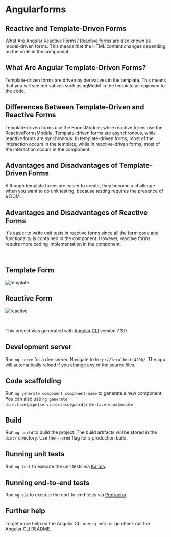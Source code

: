 # Angularforms

## Reactive and Template-Driven Forms
What Are Angular Reactive Forms?
Reactive forms are also known as model-driven forms. This means that the HTML content changes depending on the code in the component.

## What Are Angular Template-Driven Forms?
Template-driven forms are driven by derivatives in the template. This means that you will see derivatives such as ngModel in the template as opposed to the code. 

## Differences Between Template-Driven and Reactive Forms
Template-driven forms use the FormsModule, while reactive forms use the ReactiveFormsModule.
Template-driven forms are asynchronous, while reactive forms are synchronous.
In template-driven forms, most of the interaction occurs in the template, while in reactive-driven forms, most of the interaction occurs in the component.

## Advantages and Disadvantages of Template-Driven Forms
Although template forms are easier to create, they become a challenge when you want to do unit testing, because testing requires the presence of a DOM.

## Advantages and Disadvantages of Reactive Forms
It's easier to write unit tests in reactive forms since all the form code and functionality is contained in the component. However, reactive forms require more coding implementation in the component.

 <br />
 
## Template Form
![template](https://user-images.githubusercontent.com/30591659/59270663-599a4480-8c52-11e9-8988-8b8c00782be6.PNG)

## Reactive Form
![reactive](https://user-images.githubusercontent.com/30591659/59270536-00321580-8c52-11e9-9d90-649ce523a440.PNG)

 <br />

This project was generated with [Angular CLI](https://github.com/angular/angular-cli) version 7.3.9.

## Development server

Run `ng serve` for a dev server. Navigate to `http://localhost:4200/`. The app will automatically reload if you change any of the source files.

## Code scaffolding

Run `ng generate component component-name` to generate a new component. You can also use `ng generate directive|pipe|service|class|guard|interface|enum|module`.

## Build

Run `ng build` to build the project. The build artifacts will be stored in the `dist/` directory. Use the `--prod` flag for a production build.

## Running unit tests

Run `ng test` to execute the unit tests via [Karma](https://karma-runner.github.io).

## Running end-to-end tests

Run `ng e2e` to execute the end-to-end tests via [Protractor](http://www.protractortest.org/).

## Further help

To get more help on the Angular CLI use `ng help` or go check out the [Angular CLI README](https://github.com/angular/angular-cli/blob/master/README.md).
